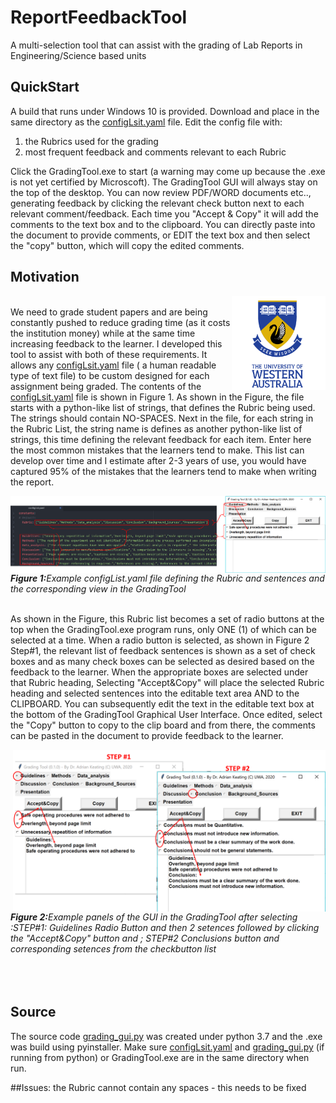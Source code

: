 # ReportFeedbackTool
 A multi-selection tool that can assist with the grading of Lab Reports in Engineering/Science based units
## QuickStart
 A build that runs under Windows 10 is provided.  Download and place in the same directory as the [configLsit.yaml](configList.yaml) file.  Edit the config file with:
 1. the Rubrics used for the grading
 2. most frequent feedback and comments relevant to each Rubric

Click the GradingTool.exe to start (a warning may come up because the .exe is not yet certified by Microscoft).  The GradingTool GUI will always stay on the top of the desktop.  You can now review PDF/WORD documents etc.., generating feedback by clicking the relevant check button next to each relevant comment/feedback.  Each time you "Accept & Copy" it will add the comments to the text box and to the clipboard.  You can directly paste into the document to provide comments, or EDIT the text box and then select the "copy" button, which will copy the edited comments.

## Motivation
 <img src="images/UWA-Full-Ver-CMYK3.png" alt="UWA logo"  align="right" width="150"/><br>
  We need to grade student papers and are being constantly pushed to reduce grading time (as it costs the institution money) while at the same time increasing feedback to the learner.  I developed this tool to assist with both of these requirements.  It allows any [configLsit.yaml](configList.yaml) file ( a human readable type of text file) to be custom designed for each assignment being graded.  The contents of the [configLsit.yaml](configList.yaml) file is shown in Figure 1.  As shown in the Figure, the file starts with a python-like list of strings, that defines the Rubric being used.  The strings should contain NO-SPACES.  Next in the file, for each string in the Rubric List, the string name is defines as another python-like list of strings, this time defining the relevant feedback for each item.  Enter here the most common mistakes that the learners tend to make.  This list can develop over time and I estimate after 2-3 years of use, you would have captured 95% of the mistakes that the learners tend to make when writing the report.
  <span><div style="float: left  color: blue font-style: italic">
  <img src="images/PictureConfigFile.png" alt="ConfigFile arrangement"  align="right" width="600"/><br></div> </span>
   <p></p><span> <figcaption > <I><b>Figure 1:</b>Example configList.yaml file defining the Rubric and sentences and the corresponding view in the GradingTool </I> </figcaption> </span><br>

  As shown in the Figure, this Rubric list becomes a set of radio buttons at the top when the GradingTool.exe program runs, only ONE (1) of which can be selected at a time.  When a radio button is selected, as shown in Figure 2  Step#1, the relevant list of feedback sentences is shown as a set of check boxes and as many check boxes can be selected as desired based on the feedback to the learner.  When the appropriate boxes are selected under that Rubric heading, Selecting "Accept&Copy" will place the selected Rubric heading and selected sentences into the editable text area AND to the CLIPBOARD.  You can subsequently edit the text in the editable text box at the bottom of the GradingTool Graphical User Interface.  Once edited, select the "Copy" button to copy to the clip board and from there, the comments can be pasted in the document to provide feedback to the learner.  


  <span><div style="float: left  color: blue font-style: italic">
  <img src="images/STEP1andSTEP2.png" alt="Steps 1 and 2"  align="right" width="500"/><br></div> </span>
   <p></p><span> <figcaption > <I><b>Figure 2:</b>Example panels of the GUI in the GradingTool  after selecting :STEP#1: Guidelines Radio Button and then 2 setences followed by clicking the "Accept&Copy" button and ; STEP#2 Conclusions button and corresponding setences from the checkbutton list</I> </figcaption> </span><br>
<br>
<br>

## Source
The source code [grading_gui.py](grading_gui.py) was created under python 3.7 and the .exe was build using pyinstaller.  Make sure [configLsit.yaml](configList.yaml) and [grading_gui.py](grading_gui.py)  (if running from python) or GradingTool.exe are in the same directory when run.

##Issues:
  the Rubric cannot contain any spaces - this needs to be fixed
